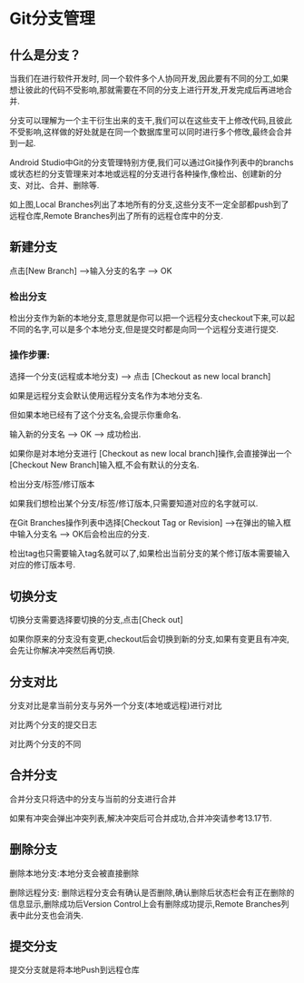# Git分支管理

## 什么是分支？

当我们在进行软件开发时, 同一个软件多个人协同开发,因此要有不同的分工,如果想让彼此的代码不受影响,那就需要在不同的分支上进行开发,开发完成后再进地合并.

分支可以理解为一个主干衍生出来的支干,我们可以在这些支干上修改代码,且彼此不受影响,这样做的好处就是在同一个数据库里可以同时进行多个修攺,最终会合并到一起.

Android Studio中Git的分支管理特别方便,我们可以通过Git操作列表中的branchs或状态栏的分支管理来对本地或远程的分支进行各种操作,像检出、创建新的分支、对比、合并、删除等.

如上图,Local Branches列出了本地所有的分支,这些分支不一定全部都push到了远程仓库,Remote Branches列出了所有的远程仓库中的分支.

## 新建分支

点击\[New Branch\] —&gt;输入分支的名字 —&gt; OK

### 检出分支

检出分支作为新的本地分支,意思就是你可以把一个远程分支checkout下来,可以起不同的名字,可以是多个本地分支,但是提交时都是向同一个远程分支进行提交.

### 操作步骤:

选择一个分支\(远程或本地分支\) —&gt; 点击 \[Checkout as new local branch\]

如果是远程分支会默认使用远程分支名作为本地分支名.

但如果本地已经有了这个分支名,会提示你重命名.

输入新的分支名 —&gt; OK —&gt; 成功检出.

如果你是对本地分支进行 \[Checkout as new local branch\]操作,会直接弹出一个\[Checkout New Branch\]输入框,不会有默认的分支名.

检出分支\/标签\/修订版本

如果我们想检出某个分支\/标签\/修订版本,只需要知道对应的名字就可以.

在Git Branches操作列表中选择\[Checkout Tag or Revision\] —&gt;在弹出的输入框中输入分支名 —&gt; OK后会检出应的分支.

检出tag也只需要输入tag名就可以了,如果检出当前分支的某个修订版本需要输入对应的修订版本号.

## 切换分支

切换分支需要选择要切换的分支,点击\[Check out\]

如果你原来的分支没有变更,checkout后会切换到新的分支,如果有变更且有冲突,会先让你解决冲突然后再切换.

## 分支对比

分支对比是拿当前分支与另外一个分支\(本地或远程\)进行对比

对比两个分支的提交日志

对比两个分支的不同

## 合并分支

合并分支只将选中的分支与当前的分支进行合并

如果有冲突会弹出冲突列表,解决冲突后可合并成功,合并冲突请参考13.17节.

## 删除分支

删除本地分支:本地分支会被直接删除

删除远程分支: 删除远程分支会有确认是否删除,确认删除后状态栏会有正在删除的信息显示,删除成功后Version Control上会有删除成功提示,Remote Branches列表中此分支也会消失.

## 提交分支

提交分支就是将本地Push到远程仓库

